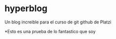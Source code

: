 # hyperblog
Un blog increible para el curso de git github de Platzi

*Esto es una prueba de lo fantastico que soy